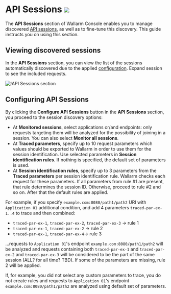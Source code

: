 # API Sessions <a href="../subscription-plans/#subscription-plans"><img src="../../images/api-security-tag.svg" style="border: none;"></a>

The **API Sessions** section of Wallarm Console enables you to manage discovered [API sessions](../about-wallarm/api-sessions.md), as well as to fine-tune this discovery. This guide instructs you on using this section.

## Viewing discovered sessions

In the **API Sessions** section, you can view the list of the sessions automatically discovered due to the applied [configuration](#configuring-api-sessions). Expand session to see the included requests.

![!API Sessions section](../images/api-sessions/api-sessions.png)

## Configuring API Sessions

By clicking the **Configure API Sessions** button in the **API Sessions** section, you proceed to the session discovery options:

* At **Monitored sessions**, select applications or/and endpoints: only requests targeting them will be analyzed for the possibility of joining in a session. You can also select **Monitor all sessions**.
* At **Traced parameters**, specify up to 10 request parameters which values should be exported to Wallarm in order to use them for the session identification. Use selected parameters in **Session identification rules**. If nothing is specified, the default set of parameters is used.
* At **Session identification rules**, specify up to 3 parameters from the **Traced parameters** per session identification rule. Wallarm checks each request for these parameters. If all parameters from rule #1 are present, that rule determines the session ID. Otherwise, proceed to rule #2 and so on. After that the default rules are applied.

For example, if you specify `example.com:8080/path1/path2` URI with `Application 01` additional condition, and add 4 parameters `traced-par-ex-1..4` to trace and then combined:

* `traced-par-ex-1`, `traced-par-ex-2`, `traced-par-ex-3` → rule 1
* `traced-par-ex-1`, `traced-par-ex-2` → rule 2
* `traced-par-ex-1`, `traced-par-ex-4`→ rule 3

...requests to `Application 01`'s endpoint `example.com:8080/path1/path2` will be analyzed and requests containing both `traced-par-ex-1` and `traced-par-ex-2` and `traced-par-ex-3` will be considered to be the part of the same session (ALL? for all time? TBD). If some of the parameters are missing, rule 2 will be applied.

If, for example, you did not select any custom parameters to trace, you do not create rules and requests to `Application 01`'s endpoint `example.com:8080/path1/path2` are analyzed using default set of parameters.
